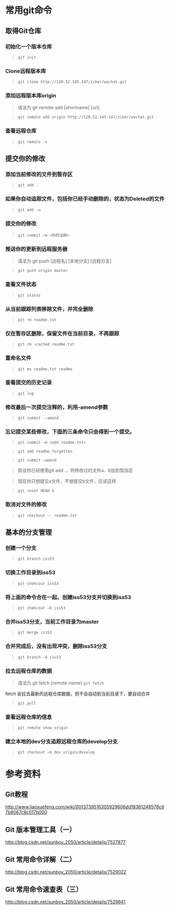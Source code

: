 # 常用git命令

## 取得Git仓库

### 初始化一个版本仓库

>`git init`

### Clone远程版本库

>`git clone http://120.52.145.147/ziker/wechat.git`

### 添加远程版本库origin

>语法为 git remote add [shortname] [url]

>`git remote add origin http://120.52.145.147/ziker/wechat.git`

### 查看远程仓库

>`git remote -v`

## 提交你的修改

### 添加当前修改的文件到暂存区

>`git add .`

### 如果你自动追踪文件，包括你已经手动删除的，状态为Deleted的文件

>`git add -u`

### 提交你的修改

>`git commit –m <你的注释>`

### 推送你的更新到远程服务器

>语法为 git push [远程名] [本地分支]:[远程分支]

>`git push origin master`

### 查看文件状态

>`git status`

### 从当前跟踪列表移除文件，并完全删除

>`git rm readme.txt`

### 仅在暂存区删除，保留文件在当前目录，不再跟踪

>`git rm –cached readme.txt`

### 重命名文件

>`git mv readme.txt readme`

### 查看提交的历史记录

>`git log`

### 修改最后一次提交注释的，利用–amend参数

>`git commit --amend`

### 忘记提交某些修改，下面的三条命令只会得到一个提交。

>`git commit –m <add readme.txt>`

>`git add readme_forgotten`

>`git commit –amend`

>假设你已经使用git add .，将修改过的文件a、b加到暂存区

>现在你只想提交a文件，不想提交b文件，应该这样

>`git reset HEAD b`

### 取消对文件的修改

>`git checkout –- readme.txt`

## 基本的分支管理

### 创建一个分支

>`git branch iss53`

### 切换工作目录到iss53

>`git chekcout iss53`

### 将上面的命令合在一起，创建iss53分支并切换到iss53

>`git chekcout –b iss53`

### 合并iss53分支，当前工作目录为master

>`git merge iss53`

### 合并完成后，没有出现冲突，删除iss53分支

>`git branch –d iss53`

### 拉去远程仓库的数据

>语法为 git fetch [remote-name]
>`git fetch`

fetch 会拉去最新的远程仓库数据，但不会自动到当前目录下，要自动合并
>`git pull`

### 查看远程仓库的信息

>`git remote show origin`

### 建立本地的dev分支追踪远程仓库的develop分支

>`git checkout –b dev origin/develop`


# 参考资料
## Git教程
http://www.liaoxuefeng.com/wiki/0013739516305929606dd18361248578c67b8067c8c017b000

## Git 版本管理工具（一）
http://blog.csdn.net/sunboy_2050/article/details/7527877
## Git 常用命令详解（二）
http://blog.csdn.net/sunboy_2050/article/details/7529022
## Git 常用命令速查表（三）
http://blog.csdn.net/sunboy_2050/article/details/7529841
